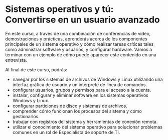 # Sistemas operativos y tú: Convertirse en un usuario avanzado

En este curso, a través de una combinación de conferencias de video, demostraciones y prácticas, aprenderás acerca de los componentes principales de un sistema operativo y cómo realizar tareas críticas tales como administrar software y usuarios, y configurar hardware. Vamos a terminar con un ejemplo de cómo puede aparecer este contenido en una entrevista.

Al final de este curso, podrás:
- navegar por los sistemas de archivos de Windows y Linux utilizando una interfaz gráfica de usuario y un intérprete de línea de comandos.
- configurar usuarios, grupos y permisos para el acceso a la cuenta.
- instalar, configurar y eliminar software en los sistemas operativos Windows y Linux.
- configurar particiones de disco y sistemas de archivos.
- comprender cómo funcionan los procesos del sistema y cómo gestionarlos.
- trabajar con registros del sistema y herramientas de conexión remota.
- utilizar el conocimiento del sistema operativo para solucionar problemas comunes en un rol de Especialista de soporte de TI.
